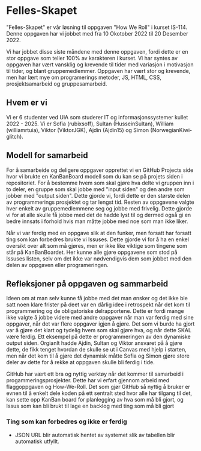 # Felles-Skapet
"Felles-Skapet" er vår løsning til oppgaven "How We Roll" i kurset IS-114. Denne oppgaven har vi jobbet med fra 10 Okotober 2022 til 20 Desember 2022.

Vi har jobbet disse siste måndene med denne oppgaven, fordi dette er en stor oppgave som teller 100% av karakteren i kurset. Vi har syntes av oppgaven har vært vansklig og krevende til tider med variasjon i motivasjon til tider, og blant gruppemedlemmer. Oppgaven har vært stor og krevende, men har lært mye om programerings metoder, JS, HTML, CSS, prosjektsamarbeid og gruppesamarbeid.

## Hvem er vi
Vi er 6 studenter ved UiA som studerer IT og informasjonssystemer kullet 2022 - 2025. Vi er Sofia (rubixsoff), Sultan (HusseinSultan), William (williamrtuia), Viktor (ViktorJGK), Ajdin (Ajdin15) og Simon (NorwegianKiwi-glitch).

## Modell for samarbeid
For å samarbeide og deligere oppgaver opprettet vi en GitHub Projects side hvor vi brukte en KanBanBoard modell som du kan se på projets siden i repositoriet. For å bestemme hvem som skal gjøre hva delte vi gruppen inn i to deler, en gruppe som skal jobbe med "input siden" og den andre som jobber med "output siden". Dette gjorde vi, fordi dette er den største delen av programmerings prosjektet og tar lengst tid. Resten av oppgavene valgte hver enkelt av gruppemedlemmene seg og jobbe med frivelig. Dette gjorde vi for at alle skulle få jobbe med det de hadde lyst til og dermed også gi en bedre innsats i forhold hvis man måtte jobbe med noe som man ikke liker.

Når vi var ferdig med en oppgave slik at den funker, men forsatt har forsatt ting som kan forbedres brukte vi Issuses. Dette gjorde vi for å ha en enkel oversikt over alt som må gjøres, men er ikke like viktige som tingene som står på KanBanBoardet. Her kunne alle gjøre oppgavene som stod på Issuses listen, selv om det ikke var nødvendigvis dem som jobbet med den delen av oppgaven eller programeringen.

## Refleksjoner på oppgaven og sammarbeid
Ideen om at man selv kunne få jobbe med det man ønsker og det ikke ble satt noen klare frister på deet var en dårlig idee i retrospekt når det kom til programmering og de obligatoriske delrapportene. Dette er fordi mange ikke valgte å jobbe videre med andre oppgaver når man var ferdig med sine oppgaver, når det var flere oppgaver igjen å gjøre. Det som vi burde ha gjort var å gjøre det klart og tydelig hvem som skal gjøre hva, og når dette SKAL være ferdig. Ett eksempel på dette er programmeringen av den dynamiske output siden. Orgianlt hadde Ajdin, Sultan og Viktor ansvaret på å gjøre dette, de fikk tenget hvordan de skulle se ut i Canvas med hjelp i starten, men når det kom til å gjøre det dynamisk måtte Sofia og Simon gjøre store deler av dette for å rekke at oppgaven skulle bli ferdig i tide.

GitHub har vært ett bra og nyttig verktøy når det kommer til samarbeid i progammeringsprosjekter. Dette har vi erfart gjennom arbeid med flaggoppgaven og How-We-Roll. Det som gjør GitHub så nyttig å bruker er evnen til å enkelt dele koden på ett sentralt sted hvor alle har tilgang til det, kan sette opp KanBan board for planlegging av hva som må bli gjort, og Issus som kan bli brukt til lage en backlog med ting som må bli gjort

### Ting som kan forbedres og ikke er ferdig
- JSON URL blir automatisk hentet av systemet slik av tabellen blir automatisk utfyllt.

